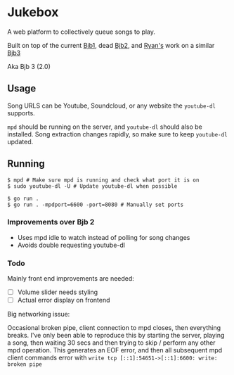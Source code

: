 # Jukebox

A web platform to collectively queue songs to play.

Built on top of the current [Bjb1](https://github.com/ocf/BJukebox), dead [Bjb2](https://github.com/dkess/BJukebox2/blob/master/bjb.py), and [Ryan's](https://github.com/NotRyan) work on a similar [Bjb3](https://github.com/NotRyan/BJukebox3)

Aka Bjb 3 (2.0)

## Usage

Song URLS can be Youtube, Soundcloud, or any website the `youtube-dl` supports.

`mpd` should be running on the server, and `youtube-dl` should also be installed. Song extraction changes rapidly, so make sure to keep `youtube-dl` updated.

## Running

```console
$ mpd # Make sure mpd is running and check what port it is on
$ sudo youtube-dl -U # Update youtube-dl when possible

$ go run .
$ go run . -mpdport=6600 -port=8080 # Manually set ports
```

### Improvements over Bjb 2

* Uses mpd idle to watch instead of polling for song changes
* Avoids double requesting youtube-dl 


### Todo

Mainly front end improvements are needed:
 - [ ] Volume slider needs styling
 - [ ] Actual error display on frontend

Big networking issue:

Occasional broken pipe, client connection to mpd closes, then everything breaks. I've only been able to reproduce this by starting the server, playing a song, then waiting 30 secs and then trying to skip / perform any other mpd operation. This generates an EOF error, and then all subsequent mpd client commands error with `write tcp [::1]:54651->[::1]:6600: write: broken pipe`
